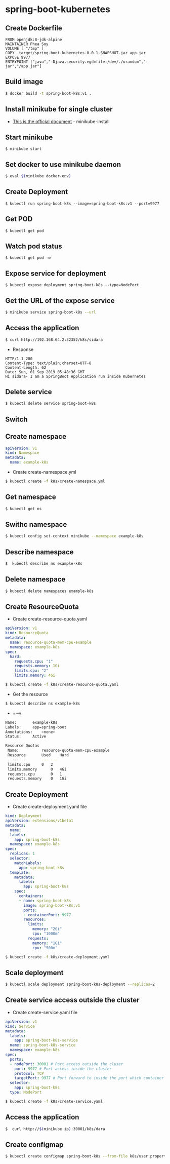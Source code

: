 # spring-boot-kubernetes
## Create Dockerfile
```
FROM openjdk:8-jdk-alpine
MAINTAINER Phea Soy
VOLUME [ "/tmp" ]
COPY  target/spring-boot-kubernetes-0.0.1-SNAPSHOT.jar app.jar
EXPOSE 9977
ENTRYPOINT ["java","-Djava.security.egd=file:/dev/./urandom","-jar","/app.jar"]
```
## Build image
```bash
$ docker build -t spring-boot-k8s:v1 .
```

## Install minikube for single cluster

* [This is the official document](https://kubernetes.io/docs/tasks/tools/install-minikube/) - minikube-install

## Start minikube
```base
$ minikube start
```
## Set docker to use minikube daemon
```bash
$ eval $(minikube docker-env)

```
## Create Deployment
```base
$ kubectl run spring-boot-k8s --image=spring-boot-k8s:v1 --port=9977
```

## Get POD
```base
$ kubectl get pod
```

## Watch pod status
```base
$ kubectl get pod -w
```

## Expose service for deployment
```base
$ kubectl expose deployment spring-boot-k8s --type=NodePort
```
## Get the URL of the expose service
```bash
$ minikube service spring-boot-k8s --url
```
## Access the application
```bash
$ curl http://192.168.64.2:32352/k8s/sidara
```
* Response
```
HTTP/1.1 200 
Content-Type: text/plain;charset=UTF-8
Content-Length: 62
Date: Sun, 01 Sep 2019 05:48:36 GMT
Hi sidara- I am a SpringBoot Application run inside Kubernetes
```
## Delete service
```bash
$ kubectl delete service spring-boot-k8s
```


## Switch 
## Create  namespace

```yaml
apiVersion: v1
kind: Namespace
metadata: 
  name: example-k8s
```
* Create create-namespace.yml
```bash
$ kubectl create -f k8s/create-namespace.yml
```
## Get namespace
```bash
$ kubectl get ns
```
## Swithc namespace
```bash
$ kubectl config set-context minikube --namespace example-k8s
```
## Describe namespace
```bash
$  kubectl describe ns example-k8s
```
## Delete namespace
```bash
$ kubectl delete namespaces example-k8s
```

## Create ResourceQuota
* Create create-resource-quota.yaml
```yaml
apiVersion: v1
kind: ResourceQuota
metadata:
  name: resource-quota-mem-cpu-example
  namespace: example-k8s
spec:
  hard: 
    requests.cpu: "1"
    requests.memory: 1Gi
    limits.cpu: "2"
    limits.memory: 4Gi
```

```bash
$ kubectl create -f k8s/create-resource-quota.yaml 
```
* Get the resource
```bash
$ kubectl describe ns example-k8s
```
* ===>
```bash
Name:		example-k8s
Labels:		app=spring-boot
Annotations:	<none>
Status:		Active

Resource Quotas
 Name:			resource-quota-mem-cpu-example
 Resource		Used	Hard
 --------		---	---
 limits.cpu		0	2
 limits.memory		0	4Gi
 requests.cpu		0	1
 requests.memory	0	1Gi
```
## Create Deployment
* Create create-deployment.yaml file
```yaml
kind: Deployment
apiVersion: extensions/v1beta1
metadata:
  name:   
  labels:
    app: spring-boot-k8s
  namespace: example-k8s
spec:
  replicas: 1
  selector:
    matchLabels:
      app: spring-boot-k8s
  template:
    metadata:
      labels:
        app: spring-boot-k8s
    spec:
      containers:
      - name: spring-boot-k8s
        image: spring-boot-k8s:v1
        ports:
        - containerPort: 9977
        resources:
          limits:
            memory: "2Gi"
            cpu: "1000m"
          requests: 
            memory: "1Gi"
            cpu: "500m"
```
```bash
$ kubectl create -f k8s/create-deployment.yaml
```
## Scale deployment
```bash
$ kubectl scale deployment spring-boot-k8s-deployment --replicas=2
```
## Create service access outside the cluster
* Create create-service.yaml file
```yaml
apiVersion: v1
kind: Service
metadata:
  labels:
    app: spring-boot-k8s-service
  name: spring-boot-k8s-service
  namespace: example-k8s
spec:
  ports:
  - nodePort: 30001 # Port access outside the cluser
    port: 9977 # Port access inside the cluster
    protocol: TCP
    targetPort: 9977 # Port forward to inside the port which container running
  selector:
    app: spring-boot-k8s
  type: NodePort
```

```bash
$ kubectl create -f k8s/create-service.yaml
```
## Access the application
```bash
$  curl http://$(minikube ip):30001/k8s/dara
```
## Create configmap
```bash
$ kubectl create configmap spring-boot-k8s --from-file k8s/user.properties 
```